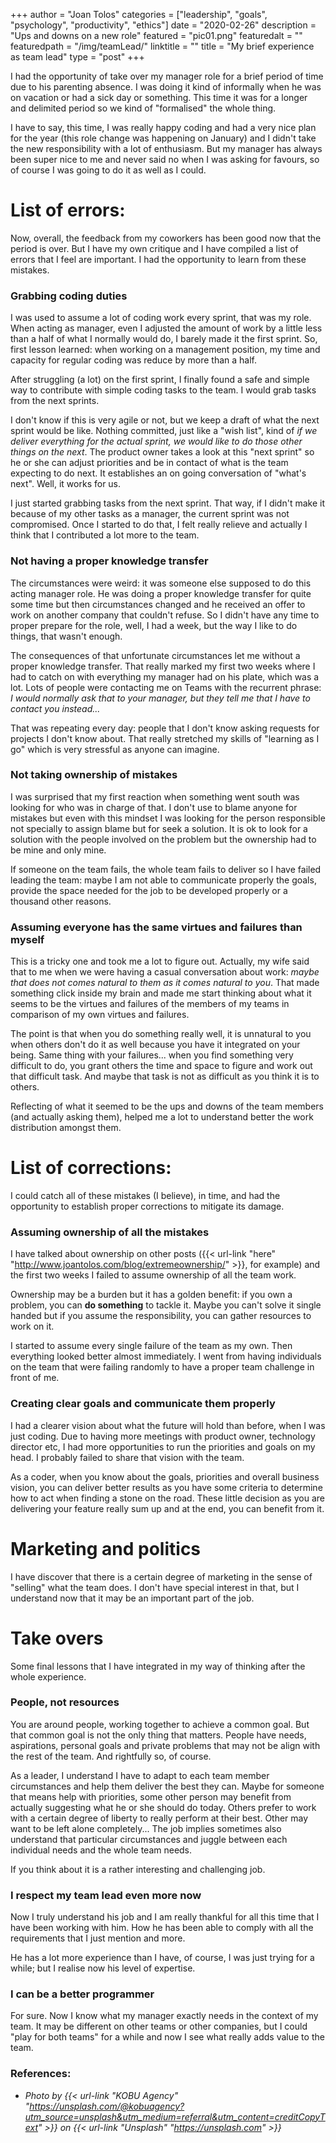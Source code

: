 +++
author = "Joan Tolos"
categories = ["leadership", "goals", "psychology", "productivity", "ethics"]
date = "2020-02-26"
description = "Ups and downs on a new role"
featured = "pic01.png"
featuredalt = ""
featuredpath = "/img/teamLead/"
linktitle = ""
title = "My brief experience as team lead"
type = "post"
+++

I had the opportunity of take over my manager role for a brief period of time due to his parenting absence. I was doing it kind of informally when he was on vacation or had a sick day or something. This time it was for a longer and delimited period so we kind of "formalised" the whole thing.

I have to say, this time, I was really happy coding and had a very nice plan for the year (this role change was happening on January) and I didn't take the new responsibility with a lot of enthusiasm. But my manager has always been super nice to me and never said no when I was asking for favours, so of course I was going to do it as well as I could.

# List of errors:

Now, overall, the feedback from my coworkers has been good now that the period is over. But I have my own critique and I have compiled a list of errors that I feel are important. I had the opportunity to learn from these mistakes.

### Grabbing coding duties

I was used to assume a lot of coding work every sprint, that was my role. When acting as manager, even I adjusted the amount of work by a little less than a half of what I normally would do, I barely made it the first sprint. So, first lesson learned: when working on a management position, my time and capacity for regular coding was reduce by more than a half.

After struggling (a lot) on the first sprint, I finally found a safe and simple way to contribute with simple coding tasks to the team. I would grab tasks from the next sprints.

I don't know if this is very agile or not, but we keep a draft of what the next sprint would be like. Nothing committed, just like a "wish list", kind of _if we deliver everything for the actual sprint, we would like to do those other things on the next_. The product owner takes a look at this "next sprint" so he or she can adjust priorities and be in contact of what is the team expecting to do next. It establishes an on going conversation of "what's next". Well, it works for us.

I just started grabbing tasks from the next sprint. That way, if I didn't make it because of my other tasks as a manager, the current sprint was not compromised. Once I started to do that, I felt really relieve and actually I think that I contributed a lot more to the team.

### Not having a proper knowledge transfer

The circumstances were weird: it was someone else supposed to do this acting manager role. He was doing a proper knowledge transfer for quite some time but then circumstances changed and he received an offer to work on another company that couldn't refuse. So I didn't have any time to proper prepare for the role, well, I had a week, but the way I like to do things, that wasn't enough.

The consequences of that unfortunate circumstances let me without a proper knowledge transfer. That really marked my first two weeks where I had to catch on with everything my manager had on his plate, which was a lot. Lots of people were contacting me on Teams with the recurrent phrase: _I would normally ask that to your manager, but they tell me that I have to contact you instead..._

That was repeating every day: people that I don't know asking requests for projects I don't know about. That really stretched my skills of "learning as I go" which is very stressful as anyone can imagine.

### Not taking ownership of mistakes

I was surprised that my first reaction when something went south was looking for who was in charge of that. I don't use to blame anyone for mistakes but even with this mindset I was looking for the person responsible not specially to assign blame but for seek a solution. It is ok to look for a solution with the people involved on the problem but the ownership had to be mine and only mine.

If someone on the team fails, the whole team fails to deliver so I have failed leading the team: maybe I am not able to communicate properly the goals, provide the space needed for the job to be developed properly or a thousand other reasons.

### Assuming everyone has the same virtues and failures than myself

This is a tricky one and took me a lot to figure out. Actually, my wife said that to me when we were having a casual conversation about work: _maybe that does not comes natural to them as it comes natural to you_. That made something click inside my brain and made me start thinking about what it seems to be the virtues and failures of the members of my teams in comparison of my own virtues and failures.

The point is that when you do something really well, it is unnatural to you when others don't do it as well because you have it integrated on your being. Same thing with your failures... when you find something very difficult to do, you grant others the time and space to figure and work out that difficult task. And maybe that task is not as difficult as you think it is to others.

Reflecting of what it seemed to be the ups and downs of the team members (and actually asking them), helped me a lot to understand better the work distribution amongst them.

# List of corrections:

I could catch all of these mistakes (I believe), in time, and had the opportunity to establish proper corrections to mitigate its damage.

### Assuming ownership of all the mistakes

I have talked about ownership on other posts ({{< url-link "here" "http://www.joantolos.com/blog/extremeownership/" >}}, for example) and the first two weeks I failed to assume ownership of all the team work.

Ownership may be a burden but it has a golden benefit: if you own a problem, you can **do something** to tackle it. Maybe you can't solve it single handed but if you assume the responsibility, you can gather resources to work on it.

I started to assume every single failure of the team as my own. Then everything looked better almost immediately. I went from having individuals on the team that were failing randomly to have a proper team challenge in front of me.

### Creating clear goals and communicate them properly

I had a clearer vision about what the future will hold than before, when I was just coding. Due to having more meetings with product owner, technology director etc, I had more opportunities to run the priorities and goals on my head. I probably failed to share that vision with the team.

As a coder, when you know about the goals, priorities and overall business vision, you can deliver better results as you have some criteria to determine how to act when finding a stone on the road. These little decision as you are delivering your feature really sum up and at the end, you can benefit from it.

# Marketing and politics

I have discover that there is a certain degree of marketing in the sense of "selling" what the team does. I don't have special interest in that, but I understand now that it may be an important part of the job.

# Take overs

Some final lessons that I have integrated in my way of thinking after the whole experience.

### People, not resources

You are around people, working together to achieve a common goal. But that common goal is not the only thing that matters. People have needs, aspirations, personal goals and private problems that may not be align with the rest of the team. And rightfully so, of course.

As a leader, I understand I have to adapt to each team member circumstances and help them deliver the best they can. Maybe for someone that means help with priorities, some other person may benefit from actually suggesting what he or she should do today. Others prefer to work with a certain degree of liberty to really perform at their best. Other may want to be left alone completely... The job implies sometimes also understand that particular circumstances and juggle between each individual needs and the whole team needs.

If you think about it is a rather interesting and challenging job.

### I respect my team lead even more now

Now I truly understand his job and I am really thankful for all this time that I have been working with him. How he has been able to comply with all the requirements that I just mention and more.

He has a lot more experience than I have, of course, I was just trying for a while; but I realise now his level of expertise.

###  I can be a better programmer

For sure. Now I know what my manager exactly needs in the context of my team. It may be different on other teams or other companies, but I could "play for both teams" for a while and now I see what really adds value to the team.

### References:
* _Photo by {{< url-link "KOBU Agency" "https://unsplash.com/@kobuagency?utm_source=unsplash&utm_medium=referral&utm_content=creditCopyText" >}} on {{< url-link "Unsplash" "https://unsplash.com" >}}_
